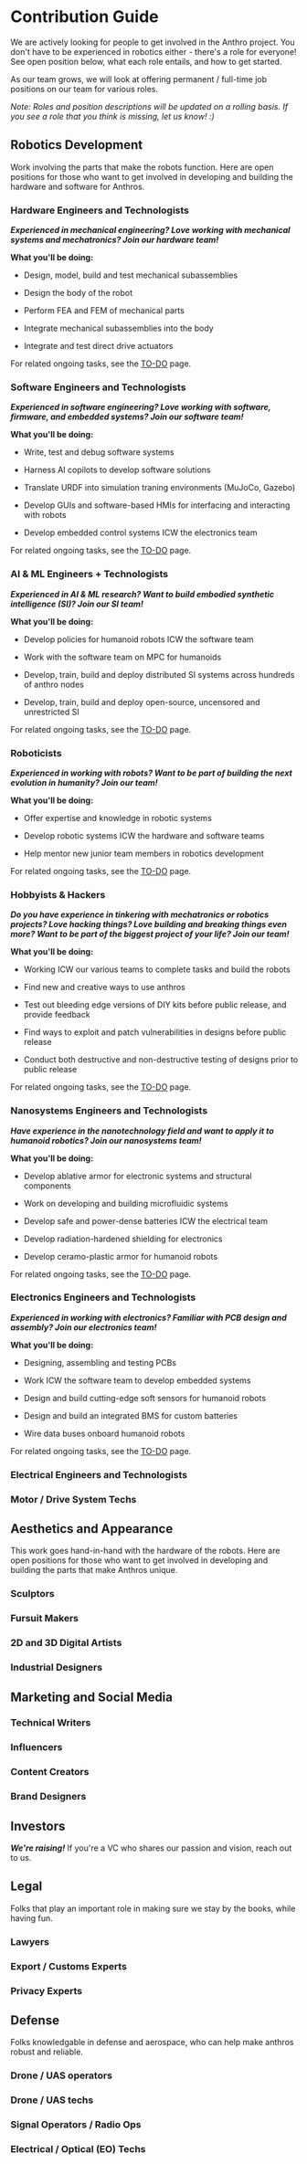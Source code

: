 # Contribution Guide

We are actively looking for people to get involved in the Anthro project. You don't have to be experienced in robotics either - there's a role for everyone! See open position below, what each role entails, and how to get started. 

As our team grows, we will look at offering permanent / full-time job positions on our team for various roles.

*Note: Roles and position descriptions will be updated on a rolling basis. If you see a role that you think is missing, let us know! :)*

## Robotics Development

Work involving the parts that make the robots function. Here are open positions for those who want to get involved in developing and building the hardware and software for Anthros. 

### Hardware Engineers and Technologists

***Experienced in mechanical engineering? Love working with mechanical systems and mechatronics? Join our hardware team!***

**What you'll be doing:** 

- Design, model, build and test mechanical subassemblies 

- Design the body of the robot 

- Perform FEA and FEM of mechanical parts 

- Integrate mechanical subassemblies into the body 

- Integrate and test direct drive actuators 

For related ongoing tasks, see the [TO-DO](TO-DO.md#hardware) page.

### Software Engineers and Technologists

***Experienced in software engineering? Love working with software, firmware, and embedded systems? Join our software team!***

**What you'll be doing:**

- Write, test and debug software systems

- Harness AI copilots to develop software solutions

- Translate URDF into simulation traning environments (MuJoCo, Gazebo)

- Develop GUIs and software-based HMIs for interfacing and interacting with robots

- Develop embedded control systems ICW the electronics team

For related ongoing tasks, see the [TO-DO](TO-DO.md#software) page.

### AI & ML Engineers + Technologists

***Experienced in AI & ML research? Want to build embodied synthetic intelligence (SI)? Join our SI team!***

**What you'll be doing:**

- Develop policies for humanoid robots ICW the software team

- Work with the software team on MPC for humanoids

- Develop, train, build and deploy distributed SI systems across hundreds of anthro nodes

- Develop, train, build and deploy open-source, uncensored and unrestricted SI

For related ongoing tasks, see the [TO-DO](TO-DO.md#SI) page.

### Roboticists

***Experienced in working with robots? Want to be part of building the next evolution in humanity? Join our team!***

**What you'll be doing:**

- Offer expertise and knowledge in robotic systems

- Develop robotic systems ICW the hardware and software teams

- Help mentor new junior team members in robotics development


For related ongoing tasks, see the [TO-DO](TO-DO.md) page.

### Hobbyists & Hackers

***Do you have experience in tinkering with mechatronics or robotics projects? Love hacking things? Love building and breaking things even more? Want to be part of the biggest project of your life? Join our team!***

**What you'll be doing:**

- Working ICW our various teams to complete tasks and build the robots

- Find new and creative ways to use anthros

- Test out bleeding edge versions of DIY kits before public release, and provide feedback

- Find ways to exploit and patch vulnerabilities in designs before public release

- Conduct both destructive and non-destructive testing of designs prior to public release

For related ongoing tasks, see the [TO-DO](TO-DO.md#hacker) page.

### Nanosystems Engineers and Technologists 

***Have experience in the nanotechnology field and want to apply it to humanoid robotics? Join our nanosystems team!***

**What you'll be doing:**

- Develop ablative armor for electronic systems and structural components

- Work on developing and building microfluidic systems 

- Develop safe and power-dense batteries ICW the electrical team

- Develop radiation-hardened shielding for electronics

- Develop ceramo-plastic armor for humanoid robots 

For related ongoing tasks, see the [TO-DO](TO-DO.md#nano) page.

### Electronics Engineers and Technologists

***Experienced in working with electronics? Familiar with PCB design and assembly? Join our electronics team!***

**What you'll be doing:**

- Designing, assembling and testing PCBs

- Work ICW the software team to develop embedded systems 

- Design and build cutting-edge soft sensors for humanoid robots

- Design and build an integrated BMS for custom batteries

- Wire data buses onboard humanoid robots

For related ongoing tasks, see the [TO-DO](TO-DO.md#electronics) page.

### Electrical Engineers and Technologists

### Motor / Drive System Techs

## Aesthetics and Appearance

This work goes hand-in-hand with the hardware of the robots. Here are open positions for those who want to get involved in developing and building the parts that make Anthros unique. 

### Sculptors 

### Fursuit Makers

### 2D and 3D Digital Artists

### Industrial Designers

## Marketing and Social Media

### Technical Writers

### Influencers

### Content Creators

### Brand Designers

## Investors

***We're raising!*** If you're a VC who shares our passion and vision, reach out to us.

## Legal

Folks that play an important role in making sure we stay by the books, while having fun.

### Lawyers

### Export / Customs Experts

### Privacy Experts

## Defense 

Folks knowledgable in defense and aerospace, who can help make anthros robust and reliable. 

### Drone / UAS operators

### Drone / UAS techs

### Signal Operators / Radio Ops

### Electrical / Optical (EO) Techs